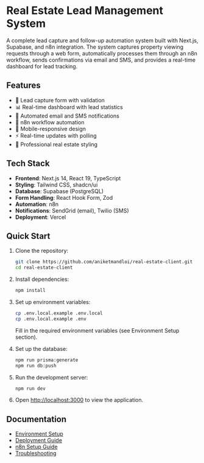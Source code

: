 # Real Estate Lead Management System

A complete lead capture and follow-up automation system built with Next.js, Supabase, and n8n integration. The system captures property viewing requests through a web form, automatically processes them through an n8n workflow, sends confirmations via email and SMS, and provides a real-time dashboard for lead tracking.

## Features

- 📝 Lead capture form with validation
- 📊 Real-time dashboard with lead statistics
- 📧 Automated email and SMS notifications
- 🔄 n8n workflow automation
- 📱 Mobile-responsive design
- ⚡ Real-time updates with polling
- 🎨 Professional real estate styling

## Tech Stack

- **Frontend**: Next.js 14, React 19, TypeScript
- **Styling**: Tailwind CSS, shadcn/ui
- **Database**: Supabase (PostgreSQL)
- **Form Handling**: React Hook Form, Zod
- **Automation**: n8n
- **Notifications**: SendGrid (email), Twilio (SMS)
- **Deployment**: Vercel

## Quick Start

1. Clone the repository:

   ```bash
   git clone https://github.com/aniketmandloi/real-estate-client.git
   cd real-estate-client
   ```

2. Install dependencies:

   ```bash
   npm install
   ```

3. Set up environment variables:

   ```bash
   cp .env.local.example .env.local
   cp .env.local.example .env
   ```

   Fill in the required environment variables (see Environment Setup section).

4. Set up the database:

   ```bash
   npm run prisma:generate
   npm run db:push
   ```

5. Run the development server:

   ```bash
   npm run dev
   ```

6. Open [http://localhost:3000](http://localhost:3000) to view the application.

## Documentation

- [Environment Setup](docs/environment-setup.md)
- [Deployment Guide](docs/deployment.md)
- [n8n Setup Guide](docs/n8n-setup.md)
- [Troubleshooting](docs/troubleshooting.md)
